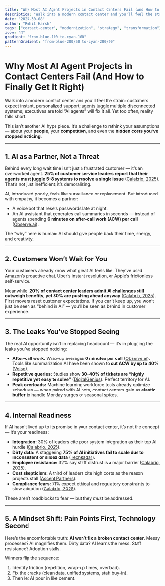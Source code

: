 ```yaml
---
title: "Why Most AI Agent Projects in Contact Centers Fail (And How to Finally Get It Right)"
description: "Walk into a modern contact center and you'll feel the strain: customers expect instant, personalized support; agents juggle multiple disconnected systems; executives are told “AI agents” will fix it all. Yet too often, reality falls short."
date: "2025-30-08"
author: "Rohit Harsh"
tags: ["contact-center", "modernization", "strategy", "transformation"]
icon: "🔄"
gradient: "from-blue-100 to-cyan-100"
patternGradient: "from-blue-200/50 to-cyan-200/50"
---
```


# Why Most AI Agent Projects in Contact Centers Fail (And How to Finally Get It Right)

Walk into a modern contact center and you'll feel the strain: customers expect instant, personalized support; agents juggle multiple disconnected systems; executives are told “AI agents” will fix it all. Yet too often, reality falls short.  

This isn’t another AI hype piece. It’s a challenge to rethink your assumptions — about your **people**, your **competition**, and even the **hidden costs you’ve stopped noticing**.  

---

## 1. AI as a Partner, Not a Threat  

Behind every long wait time isn’t just a frustrated customer — it’s an overworked agent. **25% of customer service leaders report that their agents must juggle 5–8 systems to resolve a single issue** ([Calabrio, 2025](https://www.calabrio.com/state-of-the-contact-center-2025/)). That’s not just inefficient; it’s demoralizing.  

AI, introduced poorly, feels like surveillance or replacement. But introduced with empathy, it becomes a partner:  

- A voice bot that resets passwords late at night.  
- An AI assistant that generates call summaries in seconds — instead of agents spending **6 minutes on after-call work (ACW) per call** ([Observe.ai](https://www.observe.ai/contact-center-glossary/after-call-work-acw)).  

The “why” here is human: AI should give people back their time, energy, and creativity.  

---

## 2. Customers Won’t Wait for You  

Your customers already know what great AI feels like. They’ve used Amazon’s proactive chat, Uber’s instant resolution, or Apple’s frictionless self-service.  

Meanwhile, **20% of contact center leaders admit AI challenges still outweigh benefits, yet 80% are pushing ahead anyway** ([Calabrio, 2025](https://www.calabrio.com/state-of-the-contact-center-2025/)). First movers reset customer expectations. If you can’t keep up, you won’t just be seen as “behind in AI” — you’ll be seen as behind in customer experience.  

---

## 3. The Leaks You’ve Stopped Seeing  

The real AI opportunity isn’t in replacing headcount — it’s in plugging the leaks you’ve stopped noticing:  

- **After-call work:** Wrap-up averages **6 minutes per call** ([Observe.ai](https://www.observe.ai/contact-center-glossary/after-call-work-acw?utm_source=chatgpt.com)). Tools like summarization AI have been shown to **cut ACW by up to 40%** ([Voiso](https://voiso.com/articles/average-after-call-work-time/)).  
- **Repetitive queries:** Studies show **30–40% of tickets are “highly repetitive yet easy to solve”** ([DigitalGenius](https://www.prnewswire.com/news-releases/new-report-finds-that-40-of-customer-service-tickets-are-repetitive-301425160.html)). Perfect territory for AI.  
- **Peak overloads:** Machine learning workforce tools already optimize schedules — when paired with AI bots, contact centers gain an **elastic buffer** to handle Monday surges or seasonal spikes.  

---

## 4. Internal Readiness  

If AI hasn’t lived up to its promise in your contact center, it’s not the concept — it’s your readiness:  

- **Integration:** 30% of leaders cite poor system integration as their top AI hurdle ([Calabrio, 2025](https://www.calabrio.com/state-of-the-contact-center-2025/)).  
- **Dirty data:** A staggering **75% of AI initiatives fail to scale due to inconsistent or siloed data** ([TechRadar](https://www.techradar.com/pro/data-variety-the-silent-killer-of-ai-and-how-to-conquer-it)).  
- **Employee resistance:** 32% say staff distrust is a major barrier ([Calabrio, 2025](https://www.calabrio.com/state-of-the-contact-center-2025/?utm_source=chatgpt.com)).  
- **Cost skepticism:** A third of leaders cite high costs as the reason projects stall ([Ascent Partners](https://www.ascentbusiness.com/blog/ai-contact-center-challenges)).  
- **Compliance fears:** 71% expect ethical and regulatory constraints to slow adoption ([Calabrio, 2025](https://www.calabrio.com/state-of-the-contact-center-2025/)).  

These aren’t roadblocks to fear — but they *must* be addressed.  

---

## 5. A Mindset Shift: Pain Points First, Technology Second  

Here’s the uncomfortable truth: **AI won’t fix a broken contact center.** Messy processes? AI magnifies them. Dirty data? AI learns the mess. Staff resistance? Adoption stalls.  

Winners flip the sequence:  
1. Identify friction (repetition, wrap-up times, overload).  
2. Fix the cracks (clean data, unified systems, staff buy-in).  
3. Then let AI pour in like cement.  
